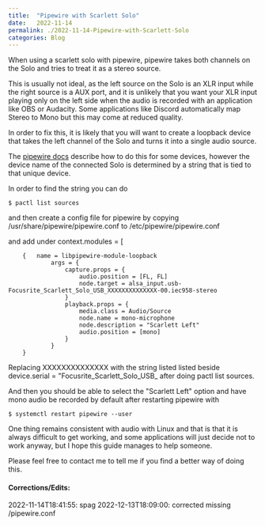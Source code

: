 ```yaml
---
title:  "Pipewire with Scarlett Solo"
date:   2022-11-14
permalink: ./2022-11-14-Pipewire-with-Scarlett-Solo
categories: Blog
---
```




When using a scarlett solo with pipewire, pipewire takes both channels on the Solo
and tries to treat it as a stereo source.

This is usually not ideal, as the left source on the Solo is an XLR input while the right source is a AUX port, and it is unlikely that you want your XLR input playing only on the left side when the audio is recorded with an application like OBS or Audacity. Some applications like Discord automatically map Stereo to Mono but this may come at reduced quality.

In order to fix this,  it is likely that you will want to create a loopback device that takes the left channel of the Solo and turns it into a single audio source.

The [pipewire docs](https://gitlab.freedesktop.org/pipewire/pipewire/-/wikis/Virtual-Devices#virtual-mono-source) describe how to do this for some devices, however the device name of the connected Solo is determined by a string that is tied to that unique device.

In order to find the string you can do
```
$ pactl list sources
```
and then create a config file for pipewire by copying /usr/share/pipewire/pipewire.conf to /etc/pipewire/pipewire.conf

and add under context.modules = [
```
    {   name = libpipewire-module-loopback
            args = {
                capture.props = {
                    audio.position = [FL, FL]
                    node.target = alsa_input.usb-Focusrite_Scarlett_Solo_USB_XXXXXXXXXXXXXX-00.iec958-stereo
                }
                playback.props = {
                    media.class = Audio/Source
                    node.name = mono-microphone
                    node.description = "Scarlett Left"
                    audio.position = [mono]
                }
            }
    }
```
Replacing XXXXXXXXXXXXXX with the string listed listed beside device.serial = "Focusrite\_Scarlett\_Solo\_USB\_  after doing pactl list sources.

And then you should be able to select the "Scarlett Left" option and have mono audio be recorded by default after restarting pipewire with
```
$ systemctl restart pipewire --user
```


One thing remains consistent with audio with Linux and that is that it is always difficult to get working, and some applications will just decide not to work anyway, but I hope this guide manages to help someone.

Please feel free to contact me to tell me if you find a better way of doing this.
#### Corrections/Edits:

2022-11-14T18:41:55: spag
2022-12-13T18:09:00: corrected missing /pipewire.conf
